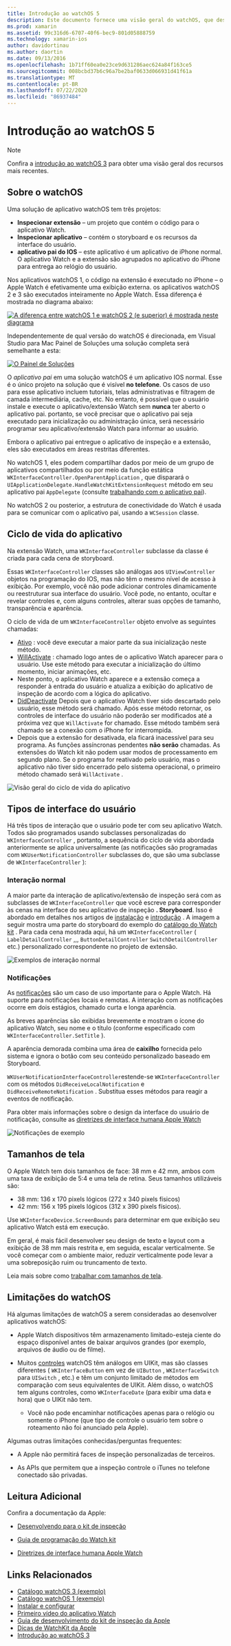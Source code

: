 ```yaml
---
title: Introdução ao watchOS 5
description: Este documento fornece uma visão geral do watchOS, que descreve o ciclo de vida do aplicativo, os tipos de interface do usuário, os tamanhos de tela, as limitações e muito mais.
ms.prod: xamarin
ms.assetid: 99c316d6-6707-40f6-bec9-801d05888759
ms.technology: xamarin-ios
author: davidortinau
ms.author: daortin
ms.date: 09/13/2016
ms.openlocfilehash: 1b71ff60ea0e23ce9d631286aec624a84f163ce5
ms.sourcegitcommit: 008bcbd37b6c96a7be2baf0633d066931d41f61a
ms.translationtype: MT
ms.contentlocale: pt-BR
ms.lasthandoff: 07/22/2020
ms.locfileid: "86937484"
---
```

# <a name="introduction-to-watchos"></a>Introdução ao watchOS 5

> [!NOTE]
> Confira a [introdução ao watchOS 3](~/ios/watchos/platform/introduction-to-watchos3/index.md) para obter uma visão geral dos recursos mais recentes.

## <a name="about-watchos"></a>Sobre o watchOS

Uma solução de aplicativo watchOS tem três projetos:

- **Inspecionar extensão** – um projeto que contém o código para o aplicativo Watch.
- **Inspecionar aplicativo** – contém o storyboard e os recursos da interface do usuário.
- **aplicativo pai do IOS** – este aplicativo é um aplicativo de iPhone normal. O aplicativo Watch e a extensão são agrupados no aplicativo do iPhone para entrega ao relógio do usuário.

Nos aplicativos watchOS 1, o código na extensão é executado no iPhone – o Apple Watch é efetivamente uma exibição externa. os aplicativos watchOS 2 e 3 são executados inteiramente no Apple Watch. Essa diferença é mostrada no diagrama abaixo:

[![A diferença entre watchOS 1 e watchOS 2 (e superior) é mostrada neste diagrama](intro-to-watchos-images/arch-sml.png)](intro-to-watchos-images/arch.png#lightbox)

Independentemente de qual versão do watchOS é direcionada, em Visual Studio para Mac Painel de Soluções uma solução completa será semelhante a esta:

[![O Painel de Soluções](intro-to-watchos-images/projectstructure-sml.png)](intro-to-watchos-images/projectstructure.png#lightbox)

O *aplicativo pai* em uma solução watchOS é um aplicativo IOS normal. Esse é o único projeto na solução que é visível **no telefone**. Os casos de uso para esse aplicativo incluem tutoriais, telas administrativas e filtragem de camada intermediária, cache, etc. No entanto, é possível que o usuário instale e execute o aplicativo/extensão Watch sem **nunca** ter aberto o aplicativo pai. portanto, se você precisar que o aplicativo pai seja executado para inicialização ou administração única, será necessário programar seu aplicativo/extensão Watch para informar ao usuário.

Embora o aplicativo pai entregue o aplicativo de inspeção e a extensão, eles são executados em áreas restritas diferentes.

No watchOS 1, eles podem compartilhar dados por meio de um grupo de aplicativos compartilhados ou por meio da função estática `WKInterfaceController.OpenParentApplication` , que disparará o `UIApplicationDelegate.HandleWatchKitExtensionRequest` método em seu aplicativo pai `AppDelegate` (consulte [trabalhando com o aplicativo pai](~/ios/watchos/app-fundamentals/parent-app.md)).

No watchOS 2 ou posterior, a estrutura de conectividade do Watch é usada para se comunicar com o aplicativo pai, usando a `WCSession` classe.

## <a name="application-lifecycle"></a>Ciclo de vida do aplicativo

Na extensão Watch, uma `WKInterfaceController` subclasse da classe é criada para cada cena de storyboard.

Essas `WKInterfaceController` classes são análogas aos `UIViewController` objetos na programação do IOS, mas não têm o mesmo nível de acesso à exibição.
Por exemplo, você não pode adicionar controles dinamicamente ou reestruturar sua interface do usuário.
Você pode, no entanto, ocultar e revelar controles e, com alguns controles, alterar suas opções de tamanho, transparência e aparência.

O ciclo de vida de um `WKInterfaceController` objeto envolve as seguintes chamadas:

- [Ativo](xref:WatchKit.WKInterfaceController.Awake*) : você deve executar a maior parte da sua inicialização neste método.
- [WillActivate](xref:WatchKit.WKInterfaceController.WillActivate) : chamado logo antes de o aplicativo Watch aparecer para o usuário. Use este método para executar a inicialização do último momento, iniciar animações, etc.
- Neste ponto, o aplicativo Watch aparece e a extensão começa a responder à entrada do usuário e atualiza a exibição do aplicativo de inspeção de acordo com a lógica do aplicativo.
- [DidDeactivate](xref:WatchKit.WKInterfaceController.DidDeactivate) Depois que o aplicativo Watch tiver sido descartado pelo usuário, esse método será chamado. Após esse método retornar, os controles de interface do usuário não poderão ser modificados até a próxima vez que `WillActivate` for chamado. Esse método também será chamado se a conexão com o iPhone for interrompida.
- Depois que a extensão for desativada, ela ficará inacessível para seu programa. As funções assíncronas pendentes **não serão** chamadas. As extensões do Watch kit não podem usar modos de processamento em segundo plano. Se o programa for reativado pelo usuário, mas o aplicativo não tiver sido encerrado pelo sistema operacional, o primeiro método chamado será `WillActivate` .

![Visão geral do ciclo de vida do aplicativo](intro-to-watchos-images/wkinterfacecontrollerlifecycle.png)

## <a name="types-of-user-interface"></a>Tipos de interface do usuário

Há três tipos de interação que o usuário pode ter com seu aplicativo Watch.
Todos são programados usando subclasses personalizadas do `WKInterfaceController` , portanto, a sequência do ciclo de vida abordada anteriormente se aplica universalmente (as notificações são programadas com `WKUserNotificationController` subclasses do, que são uma subclasse de `WKInterfaceController` ):

### <a name="normal-interaction"></a>Interação normal

A maior parte da interação de aplicativo/extensão de inspeção será com as subclasses de `WKInterfaceController` que você escreve para corresponder às cenas na interface do seu aplicativo de inspeção **. Storyboard**. Isso é abordado em detalhes nos artigos de [instalação](~/ios/watchos/get-started/installation.md) e [introdução](~/ios/watchos/get-started/index.md) .
A imagem a seguir mostra uma parte do storyboard do exemplo do [catálogo do Watch kit](https://docs.microsoft.com/samples/xamarin/ios-samples/watchos-watchkitcatalog) . Para cada cena mostrada aqui, há um `WKInterfaceController` ( `LabelDetailController` ,,, `ButtonDetailController` `SwitchDetailController` etc.) personalizado correspondente no projeto de extensão.

![Exemplos de interação normal](intro-to-watchos-images/scenes.png)

### <a name="notifications"></a>Notificações

As [notificações](~/ios/watchos/platform/notifications.md) são um caso de uso importante para o Apple Watch. Há suporte para notificações locais e remotas. A interação com as notificações ocorre em dois estágios, chamado curta e longa aparência.

As breves aparências são exibidas brevemente e mostram o ícone do aplicativo Watch, seu nome e o título (conforme especificado com `WKInterfaceController.SetTitle` ).

A aparência demorada combina uma área de **caixilho** fornecida pelo sistema e ignora o botão com seu conteúdo personalizado baseado em Storyboard.

`WKUserNotificationInterfaceController`estende-se `WKInterfaceController` com os métodos `DidReceiveLocalNotification` e `DidReceiveRemoteNotification` .
Substitua esses métodos para reagir a eventos de notificação.

Para obter mais informações sobre o design da interface do usuário de notificação, consulte as [diretrizes de interface humana Apple Watch](https://developer.apple.com/library/prerelease/ios/documentation/UserExperience/Conceptual/WatchHumanInterfaceGuidelines/Notifications.html#//apple_ref/doc/uid/TP40014992-CH20-SW1)

![Notificações de exemplo](intro-to-watchos-images/notifications.png)

## <a name="screen-sizes"></a>Tamanhos de tela

O Apple Watch tem dois tamanhos de face: 38 mm e 42 mm, ambos com uma taxa de exibição de 5:4 e uma tela de retina. Seus tamanhos utilizáveis são:

- 38 mm: 136 x 170 pixels lógicos (272 x 340 pixels físicos)
- 42 mm: 156 x 195 pixels lógicos (312 x 390 pixels físicos).

Use `WKInterfaceDevice.ScreenBounds` para determinar em que exibição seu aplicativo Watch está em execução.

Em geral, é mais fácil desenvolver seu design de texto e layout com a exibição de 38 mm mais restrita e, em seguida, escalar verticalmente.
Se você começar com o ambiente maior, reduzir verticalmente pode levar a uma sobreposição ruim ou truncamento de texto.

Leia mais sobre como [trabalhar com tamanhos de tela](~/ios/watchos/app-fundamentals/screen-sizes.md).

## <a name="limitations-of-watchos"></a>Limitações do watchOS

Há algumas limitações de watchOS a serem consideradas ao desenvolver aplicativos watchOS:

- Apple Watch dispositivos têm armazenamento limitado-esteja ciente do espaço disponível antes de baixar arquivos grandes (por exemplo, arquivos de áudio ou de filme).

- Muitos [controles](~/ios/watchos/user-interface/index.md) watchOS têm análogos em UIKit, mas são classes diferentes ( `WKInterfaceButton` em vez de `UIButton` , `WKInterfaceSwitch` para `UISwitch` , etc.) e têm um conjunto limitado de métodos em comparação com seus equivalentes de UIKit. Além disso, o watchOS tem alguns controles, como `WKInterfaceDate` (para exibir uma data e hora) que o UIKit não tem.

  - Você não pode encaminhar notificações apenas para o relógio ou somente o iPhone (que tipo de controle o usuário tem sobre o roteamento não foi anunciado pela Apple).

Algumas outras limitações conhecidas/perguntas frequentes:

- A Apple não permitirá faces de inspeção personalizadas de terceiros.

- As APIs que permitem que a inspeção controle o iTunes no telefone conectado são privadas.

## <a name="further-reading"></a>Leitura Adicional

Confira a documentação da Apple:

- [Desenvolvendo para o kit de inspeção](https://developer.apple.com/library/prerelease/ios/documentation/General/Conceptual/WatchKitProgrammingGuide/index.html#//apple_ref/doc/uid/TP40014969-CH8-SW1)

- [Guia de programação do Watch kit](https://developer.apple.com/library/prerelease/ios/documentation/General/Conceptual/WatchKitProgrammingGuide/DesigningaWatchKitApp.html)

- [Diretrizes de interface humana Apple Watch](https://developer.apple.com/library/prerelease/ios/documentation/UserExperience/Conceptual/WatchHumanInterfaceGuidelines/index.html#//apple_ref/doc/uid/TP40014992-CH3-SW1)

## <a name="related-links"></a>Links Relacionados

- [Catálogo watchOS 3 (exemplo)](https://docs.microsoft.com/samples/xamarin/ios-samples/watchos-watchkitcatalog)
- [Catálogo watchOS 1 (exemplo)](https://docs.microsoft.com/samples/xamarin/ios-samples/watchos-watchkitcatalog)
- [Instalar e configurar](~/ios/watchos/get-started/installation.md)
- [Primeiro vídeo do aplicativo Watch](https://blog.xamarin.com/your-first-watch-kit-app/)
- [Guia de desenvolvimento do kit de inspeção da Apple](https://developer.apple.com/library/prerelease/ios/documentation/General/Conceptual/WatchKitProgrammingGuide/index.html)
- [Dicas de WatchKit da Apple](https://developer.apple.com/watchkit/tips/)
- [Introdução ao watchOS 3](~/ios/watchos/platform/introduction-to-watchos3/index.md)
